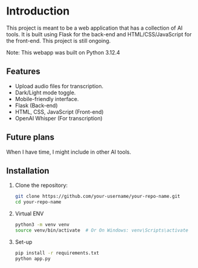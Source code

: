 # Introduction

This project is meant to be a web application that has a collection of AI tools. It is built using Flask for the back-end and HTML/CSS/JavaScript for the front-end. This project is still ongoing.

Note: This webapp was built on Python 3.12.4

## Features

- Upload audio files for transcription.
- Dark/Light mode toggle.
- Mobile-friendly interface.
- Flask (Back-end)
- HTML, CSS, JavaScript (Front-end)
- OpenAI Whisper (For transcription)

## Future plans

When I have time, I might include in other AI tools.

## Installation

1. Clone the repository:

   ```bash
   git clone https://github.com/your-username/your-repo-name.git
   cd your-repo-name
   ```
2. Virtual ENV

   ```bash
   python3 -m venv venv
   source venv/bin/activate  # Or On Windows: venv\Scripts\activate
   ```

3. Set-up

   ```bash
   pip install -r requirements.txt
   python app.py
   ```
